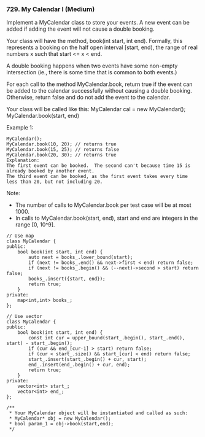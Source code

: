 ### 729. My Calendar I (Medium)

Implement a MyCalendar class to store your events. A new event can be added if adding the event will not cause a double booking.

Your class will have the method, book(int start, int end). Formally, this represents a booking on the half open interval [start, end), the range of real numbers x such that start <= x < end.

A double booking happens when two events have some non-empty intersection (ie., there is some time that is common to both events.)

For each call to the method MyCalendar.book, return true if the event can be added to the calendar successfully without causing a double booking. Otherwise, return false and do not add the event to the calendar.

Your class will be called like this: MyCalendar cal = new MyCalendar(); MyCalendar.book(start, end)

Example 1:

```
MyCalendar();
MyCalendar.book(10, 20); // returns true
MyCalendar.book(15, 25); // returns false
MyCalendar.book(20, 30); // returns true
Explanation: 
The first event can be booked.  The second can't because time 15 is already booked by another event.
The third event can be booked, as the first event takes every time less than 20, but not including 20.
```

Note:

- The number of calls to MyCalendar.book per test case will be at most 1000.
- In calls to MyCalendar.book(start, end), start and end are integers in the range [0, 10^9].

```
// Use map
class MyCalendar {
public:
    bool book(int start, int end) {
        auto next = books_.lower_bound(start);
        if (next != books_.end() && next->first < end) return false;
        if (next != books_.begin() && (--next)->second > start) return false;
        books_.insert({start, end});
        return true;
    }
private:
    map<int,int> books_;
};

// Use vector 
class MyCalendar {
public:
    bool book(int start, int end) {
        const int cur = upper_bound(start_.begin(), start_.end(), start) - start_.begin();
        if (cur && end_[cur-1] > start) return false;
        if (cur < start_.size() && start_[cur] < end) return false;
        start_.insert(start_.begin() + cur, start);
        end_.insert(end_.begin() + cur, end);
        return true;
    }
private:
    vector<int> start_;
    vector<int> end_;
};

/**
 * Your MyCalendar object will be instantiated and called as such:
 * MyCalendar* obj = new MyCalendar();
 * bool param_1 = obj->book(start,end);
 */
```
